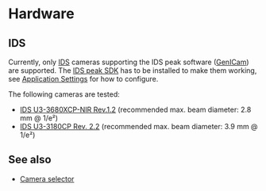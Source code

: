 # Hardware

## IDS

Currently, only [IDS](https://de.ids-imaging.com) cameras supporting the IDS peak software ([GenICam](https://www.emva.org/standards-technology/genicam)) are supported. The [IDS peak SDK](https://en.ids-imaging.com/ids-peak.html) has to be installed to make them working, see [Application Settings](./app_settings_ids.md) for how to configure.

The following cameras are tested:

- [IDS U3-3680XCP-NIR Rev.1.2](https://de.ids-imaging.com/store/u3-3680xcp-nir-rev-1-2.html) (recommended max. beam diameter: 2.8 mm @ 1/e²)
- [IDS U3-3180CP Rev. 2.2](https://de.ids-imaging.com/store/u3-3180cp-rev-2-2.html) (recommended max. beam diameter: 3.9 mm @ 1/e²)

## See also

- [Camera selector](./cam_selector.md)